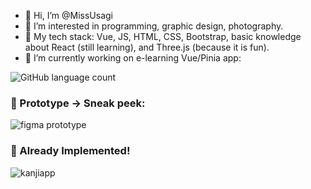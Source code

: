 - 👋 Hi, I’m @MissUsagi
- 👀 I’m interested in programming, graphic design, photography. 
- 💞️ My tech stack: Vue, JS, HTML, CSS, Bootstrap, basic knowledge about React (still learning), and Three.js (because it is fun).
- 🌱 I’m currently working on e-learning Vue/Pinia app:

![GitHub language count](https://img.shields.io/github/languages/count/{MissUsagi}/{react_post_app})

### 👀 Prototype -> Sneak peek:
![figma prototype](https://user-images.githubusercontent.com/99666752/232830655-864ed83f-70de-4bea-b7da-57122d9041de.jpg)

### 💞️ Already Implemented!
![kanjiapp](https://user-images.githubusercontent.com/99666752/234946261-cf3d4fad-84db-48d6-a784-b83820669c97.png)
